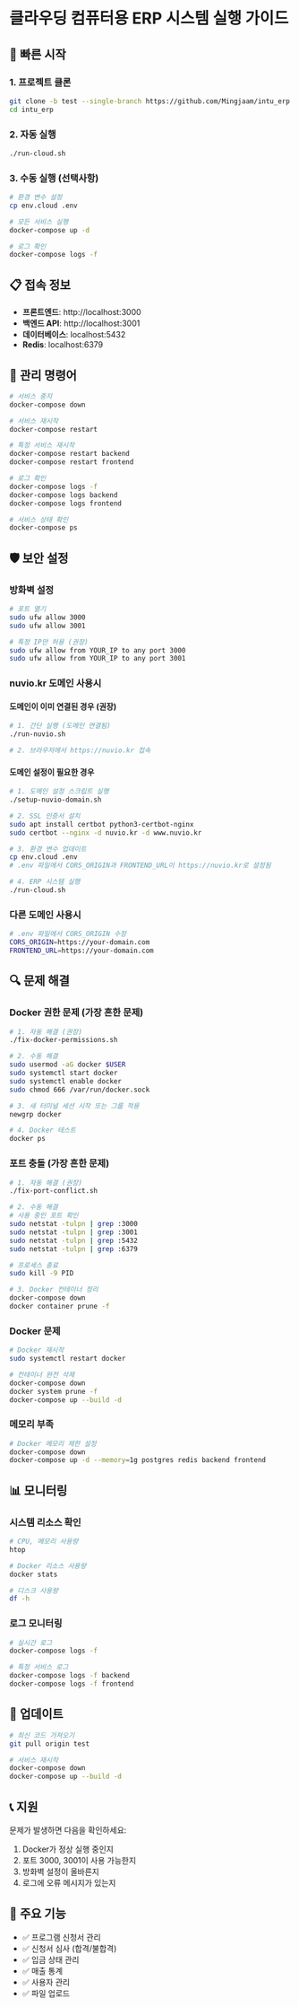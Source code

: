 # 클라우딩 컴퓨터용 ERP 시스템 실행 가이드

## 🚀 빠른 시작

### 1. 프로젝트 클론
```bash
git clone -b test --single-branch https://github.com/Mingjaam/intu_erp.git
cd intu_erp
```

### 2. 자동 실행
```bash
./run-cloud.sh
```

### 3. 수동 실행 (선택사항)
```bash
# 환경 변수 설정
cp env.cloud .env

# 모든 서비스 실행
docker-compose up -d

# 로그 확인
docker-compose logs -f
```

## 📋 접속 정보

- **프론트엔드**: http://localhost:3000
- **백엔드 API**: http://localhost:3001
- **데이터베이스**: localhost:5432
- **Redis**: localhost:6379

## 🔧 관리 명령어

```bash
# 서비스 중지
docker-compose down

# 서비스 재시작
docker-compose restart

# 특정 서비스 재시작
docker-compose restart backend
docker-compose restart frontend

# 로그 확인
docker-compose logs -f
docker-compose logs backend
docker-compose logs frontend

# 서비스 상태 확인
docker-compose ps
```

## 🛡️ 보안 설정

### 방화벽 설정
```bash
# 포트 열기
sudo ufw allow 3000
sudo ufw allow 3001

# 특정 IP만 허용 (권장)
sudo ufw allow from YOUR_IP to any port 3000
sudo ufw allow from YOUR_IP to any port 3001
```

### nuvio.kr 도메인 사용시

#### 도메인이 이미 연결된 경우 (권장)
```bash
# 1. 간단 실행 (도메인 연결됨)
./run-nuvio.sh

# 2. 브라우저에서 https://nuvio.kr 접속
```

#### 도메인 설정이 필요한 경우
```bash
# 1. 도메인 설정 스크립트 실행
./setup-nuvio-domain.sh

# 2. SSL 인증서 설치
sudo apt install certbot python3-certbot-nginx
sudo certbot --nginx -d nuvio.kr -d www.nuvio.kr

# 3. 환경 변수 업데이트
cp env.cloud .env
# .env 파일에서 CORS_ORIGIN과 FRONTEND_URL이 https://nuvio.kr로 설정됨

# 4. ERP 시스템 실행
./run-cloud.sh
```

### 다른 도메인 사용시
```bash
# .env 파일에서 CORS_ORIGIN 수정
CORS_ORIGIN=https://your-domain.com
FRONTEND_URL=https://your-domain.com
```

## 🔍 문제 해결

### Docker 권한 문제 (가장 흔한 문제)
```bash
# 1. 자동 해결 (권장)
./fix-docker-permissions.sh

# 2. 수동 해결
sudo usermod -aG docker $USER
sudo systemctl start docker
sudo systemctl enable docker
sudo chmod 666 /var/run/docker.sock

# 3. 새 터미널 세션 시작 또는 그룹 적용
newgrp docker

# 4. Docker 테스트
docker ps
```

### 포트 충돌 (가장 흔한 문제)
```bash
# 1. 자동 해결 (권장)
./fix-port-conflict.sh

# 2. 수동 해결
# 사용 중인 포트 확인
sudo netstat -tulpn | grep :3000
sudo netstat -tulpn | grep :3001
sudo netstat -tulpn | grep :5432
sudo netstat -tulpn | grep :6379

# 프로세스 종료
sudo kill -9 PID

# 3. Docker 컨테이너 정리
docker-compose down
docker container prune -f
```

### Docker 문제
```bash
# Docker 재시작
sudo systemctl restart docker

# 컨테이너 완전 삭제
docker-compose down
docker system prune -f
docker-compose up --build -d
```

### 메모리 부족
```bash
# Docker 메모리 제한 설정
docker-compose down
docker-compose up -d --memory=1g postgres redis backend frontend
```

## 📊 모니터링

### 시스템 리소스 확인
```bash
# CPU, 메모리 사용량
htop

# Docker 리소스 사용량
docker stats

# 디스크 사용량
df -h
```

### 로그 모니터링
```bash
# 실시간 로그
docker-compose logs -f

# 특정 서비스 로그
docker-compose logs -f backend
docker-compose logs -f frontend
```

## 🔄 업데이트

```bash
# 최신 코드 가져오기
git pull origin test

# 서비스 재시작
docker-compose down
docker-compose up --build -d
```

## 📞 지원

문제가 발생하면 다음을 확인하세요:
1. Docker가 정상 실행 중인지
2. 포트 3000, 3001이 사용 가능한지
3. 방화벽 설정이 올바른지
4. 로그에 오류 메시지가 있는지

## 🎯 주요 기능

- ✅ 프로그램 신청서 관리
- ✅ 신청서 심사 (합격/불합격)
- ✅ 입금 상태 관리
- ✅ 매출 통계
- ✅ 사용자 관리
- ✅ 파일 업로드
